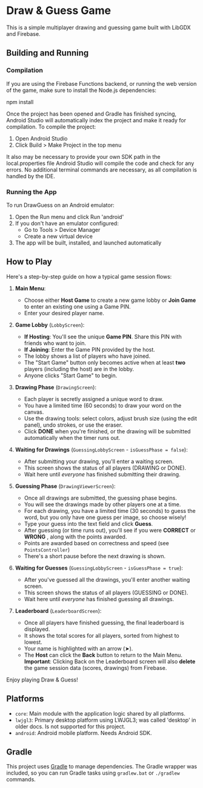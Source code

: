 # Draw & Guess Game

This is a simple multiplayer drawing and guessing game built with LibGDX and Firebase.

## Building and Running

### Compilation

If you are using the Firebase Functions backend, or running the web version of the game, make sure to install the Node.js dependencies:

npm install

Once the project has been opened and Gradle has finished syncing, Android Studio will automatically index the project and make it ready for compilation. To compile the project:
1. Open Android Studio
2. Click Build > Make Project in the top menu

It also may be necessary to provide your own SDK path in the local.properties file
Android Studio will compile the code and check for any errors. No additional terminal commands are necessary, as all compilation is handled by the IDE.
   

### Running the App
To run DrawGuess on an Android emulator:
1. Open the Run menu and click Run 'android'
2. If you don't have an emulator configured:
   - Go to Tools > Device Manager
   - Create a new virtual device
3. The app will be built, installed, and launched automatically

## How to Play

Here's a step-by-step guide on how a typical game session flows:

1.  **Main Menu**:
    - Choose either **Host Game** to create a new game lobby or **Join Game** to enter an existing one using a Game PIN.
    - Enter your desired player name.

2.  **Game Lobby** (`LobbyScreen`):

    - **If Hosting**: You'll see the unique **Game PIN**. Share this PIN with friends who want to join.
    - **If Joining**: Enter the Game PIN provided by the host.
    - The lobby shows a list of players who have joined.
    - The "Start Game" button only becomes active when at least **two** players (including the host) are in the lobby.
    - Anyone clicks "Start Game" to begin.

3.  **Drawing Phase** (`DrawingScreen`):

    - Each player is secretly assigned a unique word to draw.
    - You have a limited time (60 seconds) to draw your word on the canvas.
    - Use the drawing tools: select colors, adjust brush size (using the edit panel), undo strokes, or use the eraser.
    - Click **DONE** when you're finished, or the drawing will be submitted automatically when the timer runs out.

4.  **Waiting for Drawings** (`GuessingLobbyScreen` - `isGuessPhase = false`):

    - After submitting your drawing, you'll enter a waiting screen.
    - This screen shows the status of all players (DRAWING or DONE).
    - Wait here until _everyone_ has finished submitting their drawing.

5.  **Guessing Phase** (`DrawingViewerScreen`):

    - Once all drawings are submitted, the guessing phase begins.
    - You will see the drawings made by other players one at a time.
    - For each drawing, you have a limited time (30 seconds) to guess the word, but you only have one guess per image, so choose wisely!
    - Type your guess into the text field and click **Guess**.
    - After guessing (or time runs out), you'll see if you were **CORRECT** or **WRONG** , along with the points awarded.
    - Points are awarded based on correctness and speed (see `PointsController`)
    - There's a short pause before the next drawing is shown.

6.  **Waiting for Guesses** (`GuessingLobbyScreen` - `isGuessPhase = true`):

    - After you've guessed all the drawings, you'll enter another waiting screen.
    - This screen shows the status of all players (GUESSING or DONE).
    - Wait here until _everyone_ has finished guessing all drawings.

7.  **Leaderboard** (`LeaderboardScreen`):
    - Once all players have finished guessing, the final leaderboard is displayed.
    - It shows the total scores for all players, sorted from highest to lowest.
    - Your name is highlighted with an arrow (➤).
    - The **Host** can click the **Back** button to return to the Main Menu. **Important**: Clicking Back on the Leaderboard screen will also **delete** the game session data (scores, drawings) from Firebase.

Enjoy playing Draw & Guess!

## Platforms

- `core`: Main module with the application logic shared by all platforms.
- `lwjgl3`: Primary desktop platform using LWJGL3; was called 'desktop' in older docs. Is not supported for this project.
- `android`: Android mobile platform. Needs Android SDK.

## Gradle

This project uses [Gradle](https://gradle.org/) to manage dependencies.
The Gradle wrapper was included, so you can run Gradle tasks using `gradlew.bat` or `./gradlew` commands.

